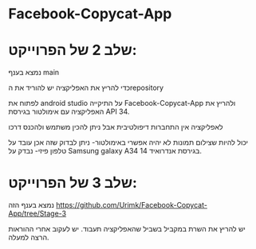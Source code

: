 # Facebook-Copycat-App
# שלב 2 של הפרוייקט:

נמצא בענף main

כדי להריץ את האפליקציה יש להוריד את הrepository

לפתוח את android studio על התיקייה Facebook-Copycat-App ולהריץ את האפליקציה עם אימולטור בגירסת API 34.

לאפליקציה אין התחברות דיפולטיבית אבל ניתן להכין משתמש ולהכנס דרכו

יכול להיות שצילום תמונות לא יהיה אפשרי באימולטור- ניתן לבדוק שזה אכן עובד על טלפון פיזי- נבדק על Samsung galaxy A34 בגירסת אנדרואיד 14.

# שלב 3 של הפרוייקט:

נמצא בענף הזה https://github.com/Urimk/Facebook-Copycat-App/tree/Stage-3

יש להריץ את השרת במקביל בשביל שהאפליקציה תעבוד. יש לעקוב אחרי ההוראות הרצה למעלה.
